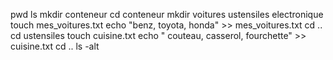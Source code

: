 pwd
ls
mkdir conteneur
cd conteneur
mkdir voitures ustensiles electronique
touch mes_voitures.txt
echo "benz, toyota, honda" >> mes_voitures.txt
cd ..
cd ustensiles
touch cuisine.txt
echo " couteau, casserol, fourchette" >> cuisine.txt
cd ..
ls -alt